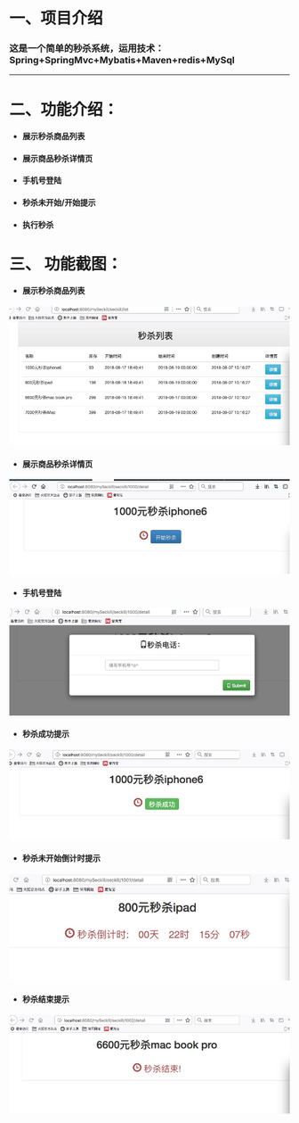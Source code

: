 # 一、项目介绍
### 这是一个简单的秒杀系统，运用技术：Spring+SpringMvc+Mybatis+Maven+redis+MySql
-----------------
# 二、功能介绍：
* #### 展示秒杀商品列表 
* #### 展示商品秒杀详情页 
* #### 手机号登陆
* #### 秒杀未开始/开始提示
* #### 执行秒杀

# 三、 功能截图：
* #### 展示秒杀商品列表 
![](https://github.com/J1Weng/mySeckill/blob/master/img/WeChat_1534504009.jpeg)<br>
* #### 展示商品秒杀详情页 
![](https://github.com/J1Weng/mySeckill/blob/master/img/WeChat_1534504010.jpeg)<br>
* #### 手机号登陆
![](https://github.com/J1Weng/mySeckill/blob/master/img/WeChat_1534504011.jpeg)<br>
* #### 秒杀成功提示
![](https://github.com/J1Weng/mySeckill/blob/master/img/WeChat_1534504041.jpeg)<br>
* #### 秒杀未开始倒计时提示
![](https://github.com/J1Weng/mySeckill/blob/master/img/WeChat_1534509286.jpeg)<br>
* #### 秒杀结束提示
![](https://github.com/J1Weng/mySeckill/blob/master/img/WeChat_1534504078.jpeg)<br>
